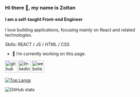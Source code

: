 ### Hi there 👋, my name is Zoltan
#### I am a self-taught Front-end Engineer
I love building applications, focusing mainly on React and related technologies.

Skills: REACT / JS / HTML / CSS

- 🔭 I’m currently working on this page. 


[<img src='https://cdn.jsdelivr.net/npm/simple-icons@3.0.1/icons/github.svg' alt='github' height='40'>](https://github.com/zwebd)  [<img src='https://cdn.jsdelivr.net/npm/simple-icons@3.0.1/icons/linkedin.svg' alt='linkedin' height='40'>](https://www.linkedin.com/in/zoltan-szabo-dev/)  [<img src='https://cdn.jsdelivr.net/npm/simple-icons@3.0.1/icons/icloud.svg' alt='website' height='40'>](https://www.zoltandev.com)  

[![Top Langs](https://github-readme-stats.vercel.app/api/top-langs/?username=zwebd)](https://github.com/anuraghazra/github-readme-stats)

![GitHub stats](https://github-readme-stats.vercel.app/api?username=zwebd&show_icons=true)  

